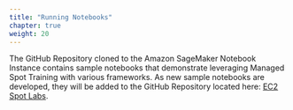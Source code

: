 ```yaml
---
title: "Running Notebooks"
chapter: true
weight: 20
---
```


The GitHub Repository cloned to the Amazon SageMaker Notebook Instance contains sample notebooks that demonstrate leveraging Managed Spot Training with various frameworks. As new sample notebooks are developed, they will be added to the GitHub Repository located here: [EC2 Spot Labs](https://github.com/awslabs/ec2-spot-labs). 




